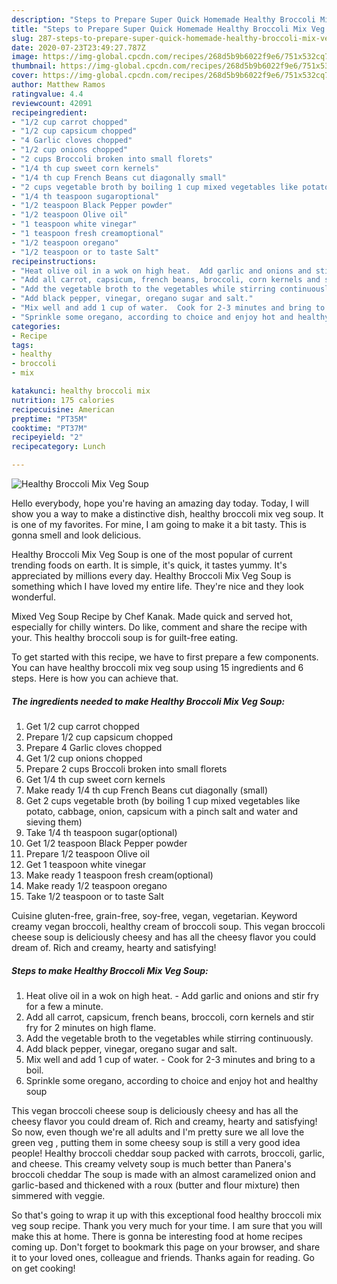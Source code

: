 ```yaml
---
description: "Steps to Prepare Super Quick Homemade Healthy Broccoli Mix Veg Soup"
title: "Steps to Prepare Super Quick Homemade Healthy Broccoli Mix Veg Soup"
slug: 287-steps-to-prepare-super-quick-homemade-healthy-broccoli-mix-veg-soup
date: 2020-07-23T23:49:27.787Z
image: https://img-global.cpcdn.com/recipes/268d5b9b6022f9e6/751x532cq70/healthy-broccoli-mix-veg-soup-recipe-main-photo.jpg
thumbnail: https://img-global.cpcdn.com/recipes/268d5b9b6022f9e6/751x532cq70/healthy-broccoli-mix-veg-soup-recipe-main-photo.jpg
cover: https://img-global.cpcdn.com/recipes/268d5b9b6022f9e6/751x532cq70/healthy-broccoli-mix-veg-soup-recipe-main-photo.jpg
author: Matthew Ramos
ratingvalue: 4.4
reviewcount: 42091
recipeingredient:
- "1/2 cup carrot chopped"
- "1/2 cup capsicum chopped"
- "4 Garlic cloves chopped"
- "1/2 cup onions chopped"
- "2 cups Broccoli broken into small florets"
- "1/4 th cup sweet corn kernels"
- "1/4 th cup French Beans cut diagonally small"
- "2 cups vegetable broth by boiling 1 cup mixed vegetables like potato cabbage onion capsicum with a pinch salt and water and sieving them"
- "1/4 th teaspoon sugaroptional"
- "1/2 teaspoon Black Pepper powder"
- "1/2 teaspoon Olive oil"
- "1 teaspoon white vinegar"
- "1 teaspoon fresh creamoptional"
- "1/2 teaspoon oregano"
- "1/2 teaspoon or to taste Salt"
recipeinstructions:
- "Heat olive oil in a wok on high heat.  Add garlic and onions and stir fry for a few a minute."
- "Add all carrot, capsicum, french beans, broccoli, corn kernels and stir fry for 2 minutes on high flame."
- "Add the vegetable broth to the vegetables while stirring continuously."
- "Add black pepper, vinegar, oregano sugar and salt."
- "Mix well and add 1 cup of water.  Cook for 2-3 minutes and bring to a boil."
- "Sprinkle some oregano, according to choice and enjoy hot and healthy soup"
categories:
- Recipe
tags:
- healthy
- broccoli
- mix

katakunci: healthy broccoli mix 
nutrition: 175 calories
recipecuisine: American
preptime: "PT35M"
cooktime: "PT37M"
recipeyield: "2"
recipecategory: Lunch

---
```



![Healthy Broccoli Mix Veg Soup](https://img-global.cpcdn.com/recipes/268d5b9b6022f9e6/751x532cq70/healthy-broccoli-mix-veg-soup-recipe-main-photo.jpg)

Hello everybody, hope you're having an amazing day today. Today, I will show you a way to make a distinctive dish, healthy broccoli mix veg soup. It is one of my favorites. For mine, I am going to make it a bit tasty. This is gonna smell and look delicious.

Healthy Broccoli Mix Veg Soup is one of the most popular of current trending foods on earth. It is simple, it's quick, it tastes yummy. It's appreciated by millions every day. Healthy Broccoli Mix Veg Soup is something which I have loved my entire life. They're nice and they look wonderful.

Mixed Veg Soup Recipe by Chef Kanak. Made quick and served hot, especially for chilly winters. Do like, comment and share the recipe with your. This healthy broccoli soup is for guilt-free eating.


To get started with this recipe, we have to first prepare a few components. You can have healthy broccoli mix veg soup using 15 ingredients and 6 steps. Here is how you can achieve that.

<!--inarticleads1-->

##### The ingredients needed to make Healthy Broccoli Mix Veg Soup:

1. Get 1/2 cup carrot chopped
1. Prepare 1/2 cup capsicum chopped
1. Prepare 4 Garlic cloves chopped
1. Get 1/2 cup onions chopped
1. Prepare 2 cups Broccoli broken into small florets
1. Get 1/4 th cup sweet corn kernels
1. Make ready 1/4 th cup French Beans cut diagonally (small)
1. Get 2 cups vegetable broth (by boiling 1 cup mixed vegetables like potato, cabbage, onion, capsicum with a pinch salt and water and sieving them)
1. Take 1/4 th teaspoon sugar(optional)
1. Get 1/2 teaspoon Black Pepper powder
1. Prepare 1/2 teaspoon Olive oil
1. Get 1 teaspoon white vinegar
1. Make ready 1 teaspoon fresh cream(optional)
1. Make ready 1/2 teaspoon oregano
1. Take 1/2 teaspoon or to taste Salt


Cuisine gluten-free, grain-free, soy-free, vegan, vegetarian. Keyword creamy vegan broccoli, healthy cream of broccoli soup. This vegan broccoli cheese soup is deliciously cheesy and has all the cheesy flavor you could dream of. Rich and creamy, hearty and satisfying! 

<!--inarticleads2-->

##### Steps to make Healthy Broccoli Mix Veg Soup:

1. Heat olive oil in a wok on high heat.  - Add garlic and onions and stir fry for a few a minute.
1. Add all carrot, capsicum, french beans, broccoli, corn kernels and stir fry for 2 minutes on high flame.
1. Add the vegetable broth to the vegetables while stirring continuously.
1. Add black pepper, vinegar, oregano sugar and salt.
1. Mix well and add 1 cup of water.  - Cook for 2-3 minutes and bring to a boil.
1. Sprinkle some oregano, according to choice and enjoy hot and healthy soup


This vegan broccoli cheese soup is deliciously cheesy and has all the cheesy flavor you could dream of. Rich and creamy, hearty and satisfying! So now, even though we&#39;re all adults and I&#39;m pretty sure we all love the green veg , putting them in some cheesy soup is still a very good idea people! Healthy broccoli cheddar soup packed with carrots, broccoli, garlic, and cheese. This creamy velvety soup is much better than Panera&#39;s broccoli cheddar The soup is made with an almost caramelized onion and garlic-based and thickened with a roux (butter and flour mixture) then simmered with veggie. 

So that's going to wrap it up with this exceptional food healthy broccoli mix veg soup recipe. Thank you very much for your time. I am sure that you will make this at home. There is gonna be interesting food at home recipes coming up. Don't forget to bookmark this page on your browser, and share it to your loved ones, colleague and friends. Thanks again for reading. Go on get cooking!
